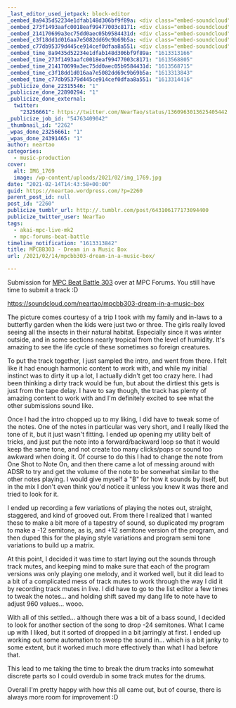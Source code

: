 ```yaml
---
_last_editor_used_jetpack: block-editor
_oembed_8a9435d52234e1dfab148d306bf9f89a: <div class="embed-soundcloud"><iframe title="MPCBB303 - Dream In A Music Box by NearTao" width="750" height="400" scrolling="no" frameborder="no" src="https://w.soundcloud.com/player/?visual=true&url=https%3A%2F%2Fapi.soundcloud.com%2Ftracks%2F985368082&show_artwork=true&maxwidth=750&maxheight=1000&dnt=1"></iframe></div>
_oembed_273f1493aafc0018eaf99477003c8171: <div class="embed-soundcloud"><iframe title="#jamcember 2020 by NearTao" width="500" height="450" scrolling="no" frameborder="no" src="https://w.soundcloud.com/player/?visual=true&url=https%3A%2F%2Fapi.soundcloud.com%2Fplaylists%2F1174525159&show_artwork=true&maxwidth=500&maxheight=750&dnt=1"></iframe></div>
_oembed_214170699a3ec75dd0aec05b9584431d: <div class="embed-soundcloud"><iframe title="#jamuary 2021 by NearTao" width="500" height="450" scrolling="no" frameborder="no" src="https://w.soundcloud.com/player/?visual=true&url=https%3A%2F%2Fapi.soundcloud.com%2Fplaylists%2F1187948578&show_artwork=true&maxwidth=500&maxheight=750&dnt=1"></iframe></div>
_oembed_c3f18dd1d016aa7e5082dd69c9b69b5a: <div class="embed-soundcloud"><iframe title="MPCBB303 - Dream In A Music Box by NearTao" width="584" height="400" scrolling="no" frameborder="no" src="https://w.soundcloud.com/player/?visual=true&url=https%3A%2F%2Fapi.soundcloud.com%2Ftracks%2F985368082&show_artwork=true&maxwidth=584&maxheight=876&dnt=1"></iframe></div>
_oembed_c77db95379d445ce914cef0dfaa8a551: <div class="embed-soundcloud"><iframe title="MPCBB303 - Dream In A Music Box by NearTao" width="500" height="400" scrolling="no" frameborder="no" src="https://w.soundcloud.com/player/?visual=true&url=https%3A%2F%2Fapi.soundcloud.com%2Ftracks%2F985368082&show_artwork=true&maxwidth=500&maxheight=750&dnt=1"></iframe></div>
_oembed_time_8a9435d52234e1dfab148d306bf9f89a: "1613313166"
_oembed_time_273f1493aafc0018eaf99477003c8171: "1613568805"
_oembed_time_214170699a3ec75dd0aec05b9584431d: "1613568715"
_oembed_time_c3f18dd1d016aa7e5082dd69c9b69b5a: "1613313843"
_oembed_time_c77db95379d445ce914cef0dfaa8a551: "1613314416"
_publicize_done_22315546: "1"
_publicize_done_22890294: "1"
_publicize_done_external:
  twitter:
    "23256661": https://twitter.com/NearTao/status/1360963013625405442
_publicize_job_id: "54763409042"
_thumbnail_id: "2262"
_wpas_done_23256661: "1"
_wpas_done_24391465: "1"
author: neartao
categories:
  - music-production
cover:
  alt: IMG_1769
  image: /wp-content/uploads/2021/02/img_1769.jpg
date: "2021-02-14T14:43:58+00:00"
guid: https://neartao.wordpress.com/?p=2260
parent_post_id: null
post_id: "2260"
publicize_tumblr_url: http://.tumblr.com/post/643106177173094400
publicize_twitter_user: NearTao
tags:
  - akai-mpc-live-mk2
  - mpc-forums-beat-battle
timeline_notification: "1613313842"
title: MPCBB303 - Dream in a Music Box
url: /2021/02/14/mpcbb303-dream-in-a-music-box/

---
```

Submission for [MPC Beat Battle 303](https://www.mpc-forums.com/viewtopic.php?f=40&t=210474&p=1825311#p1825311) over at MPC Forums. You still have time to submit a track :D

https://soundcloud.com/neartao/mpcbb303-dream-in-a-music-box

The picture comes courtesy of a trip I took with my family and in-laws to a butterfly garden when the kids were just two or three. The girls really loved seeing all the insects in their natural habitat. Especially since it was winter outside, and in some sections nearly tropical from the level of humidity. It's amazing to see the life cycle of these sometimes so foreign creatures.

To put the track together, I just sampled the intro, and went from there. I felt like it had enough harmonic content to work with, and while my initial instinct was to dirty it up a lot, I actually didn't get too crazy here. I had been thinking a dirty track would be fun, but about the dirtiest this gets is just from the tape delay. I have to say though, the track has plenty of amazing content to work with and I'm definitely excited to see what the other submissions sound like.

Once I had the intro chopped up to my liking, I did have to tweak some of the notes. One of the notes in particular was very short, and I really liked the tone of it, but it just wasn't fitting. I ended up opening my utility belt of tricks, and just put the note into a forward/backward loop so that it would keep the same tone, and not create too many clicks/pops or sound too awkward when doing it. Of course to do this I had to change the note from One Shot to Note On, and then there came a lot of messing around with ADSR to try and get the volume of the note to be somewhat similar to the other notes playing. I would give myself a "B" for how it sounds by itself, but in the mix I don't even think you'd notice it unless you knew it was there and tried to look for it.

I ended up recording a few variations of playing the notes out, straight, staggered, and kind of grooved out. From there I realized that I wanted these to make a bit more of a tapestry of sound, so duplicated my program to make a -12 semitone, as is, and +12 semitone version of the program, and then duped this for the playing style variations and program semi tone variations to build up a matrix.

At this point, I decided it was time to start laying out the sounds through track mutes, and keeping mind to make sure that each of the program versions was only playing one melody, and it worked well, but it did lead to a bit of a complicated mess of track mutes to work through the way I did it by recording track mutes in live. I did have to go to the list editor a few times to tweak the notes... and holding shift saved my dang life to note have to adjust 960 values... wooo.

With all of this settled... although there was a bit of a bass sound, I decided to look for another section of the song to drop -24 semitones. What I came up with I liked, but it sorted of dropped in a bit jarringly at first. I ended up working out some automation to sweep the sound in... which is a bit janky to some extent, but it worked much more effectively than what I had before that.

This lead to me taking the time to break the drum tracks into somewhat discrete parts so I could overdub in some track mutes for the drums.

Overall I'm pretty happy with how this all came out, but of course, there is always more room for improvement :D
